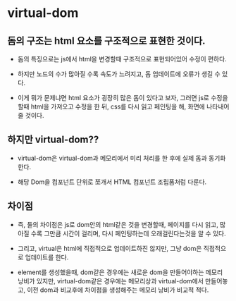 # virtual-dom

## 돔의 구조는 html 요소를 구조적으로 표현한 것이다.

- 돔의 특징으로는 js에서 html을 변경할때 구조적으로 표현되어있어 수정이 편하다.

- 하지만 노드의 수가 많아질 수록 속도가 느려지고, 돔 업데이트에 오류가 생길 수 있다.

- 이게 뭐가 문제냐면 html 요소가 굉장히 많은 돔이 있다고 보자, 그러면 js로 수정을 할때 html을 가져오고 수정을 한 뒤, css를 다시 읽고 페인팅을 해, 화면에 나타내어 줄 것이다.

## 하지만 virtual-dom??

- virtual-dom은 virtual-dom과 메모리에서 미리 처리를 한 후에 실제 돔과 동기화한다.

- 해당 Dom을 컴포넌트 단위로 쪼개서 HTML 컴포넌트 조립품처럼 다룬다.

## 차이점

- 즉, 둘의 차이점은 js로 dom안의 html같은 것을 변경할때, 페이지를 다시 읽고, 많아질 수록 그만큼 시간이 걸리며, 다시 페인팅하는데 오래걸린다는것을 알 수 있다.

- 그리고, virtual은 html에 직접적으로 업데이트하진 않지만, 그냥 dom은 직접적으로 업데이트를 한다.

- element를 생성했을때, dom같은 경우에는 새로운 dom을 만들어야하는 메모리 낭비가 있지만, virtual-dom같은 경우에는 메모리상과 virtual-dom에서 만들어놓고, 이전 dom과 비교후에 차이점을 생성해주는 메모리 낭비가 비교적 적다.